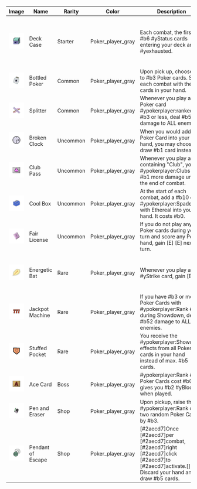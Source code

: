 | Image | Name | Rarity | Color | Description | Flavor |
| ----- | ---- | ------ | ----- | ----------- | ------ |
| ![](relics/DeckCase.png) | Deck Case | Starter | Poker_player_gray | Each combat, the first #b6 #yStatus cards entering your deck are #yexhausted. | Having this calms you down and help you quickly recover from bad conditions. |
| ![](relics/BottledPoker.png) | Bottled Poker | Common | Poker_player_gray | Upon pick up, choose up to #b3 Poker cards. Start each combat with these cards in your hand. | You feel nostalgic while looking at this bottle. |
| ![](relics/Splitter.png) | Splitter | Common | Poker_player_gray | Whenever you play a Poker card #ypokerplayer:ranked #b3 or less, deal #b5 damage to ALL enemies. | The magical abilities of lower Poker cards shine! |
| ![](relics/BrokenClock.png) | Broken Clock | Uncommon | Poker_player_gray | When you would add a Poker Card into your hand, you may choose to draw #b1 card instead. | Only you know that this clock moves slowly. |
| ![](relics/ClubPass.png) | Club Pass | Uncommon | Poker_player_gray | Whenever you play a card containing "Club", your #ypokerplayer:Clubs deal #b1 more damage until the end of combat. | Of course it's the Club of Joking. |
| ![](relics/CoolBox.png) | Cool Box | Uncommon | Poker_player_gray | At the start of each combat, add a #b10 of #ypokerplayer:Spades with Ethereal into your hand. It costs #b0. | Contains tools for cooling your cool head. |
| ![](relics/FairLicense.png) | Fair License | Uncommon | Poker_player_gray | If you do not play any Poker cards during your turn and score any Poker hand, gain [E] [E] next turn. | Great present for honest people. |
| ![](relics/EnergeticBat.png) | Energetic Bat | Rare | Poker_player_gray | Whenever you play a #yStrike card, gain [E] . | This lively bat strikes enemies before you even realize it. |
| ![](relics/JackpotMachine.png) | Jackpot Machine | Rare | Poker_player_gray | If you have #b3 or more Poker Cards with #ypokerplayer:Rank #b7 during Showdown, deal #b52 damage to ALL enemies. | Looks like a jackpot machine, but actually a calendar. |
| ![](relics/StuffedPocket.png) | Stuffed Pocket | Rare | Poker_player_gray | You receive the #ypokerplayer:Showdown effects from all Poker cards in your hand instead of max. #b5 cards. | Warning: Poker hand might be determined unexpectedly. |
| ![](relics/AceCard.png) | Ace Card | Boss | Poker_player_gray | #ypokerplayer:Rank #b1 Poker Cards cost #b0 and gives you #b2 #yBlock when played. | The single card to trump the opponents. |
| ![](relics/PenAndEraser.png) | Pen and Eraser | Shop | Poker_player_gray | Upon pickup, raise the #ypokerplayer:Rank of two random Poker Cards by #b3. | The best tool for "modifying" poker cards. |
| ![](relics/PendantOfEscape.png) | Pendant of Escape | Shop | Poker_player_gray | [#2aecd7]Once [#2aecd7]per [#2aecd7]combat, [#2aecd7]right [#2aecd7]click [#2aecd7]to [#2aecd7]activate.[] NL Discard your hand and draw #b5 cards. | Touch this if you feel hopeless. |
